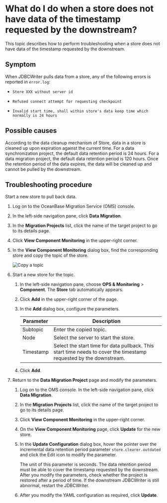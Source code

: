 # What do I do when a store does not have data of the timestamp requested by the downstream?

This topic describes how to perform troubleshooting when a store does not have data of the timestamp requested by the downstream.

## Symptom

When JDBCWriter pulls data from a store, any of the following errors is reported in `error.log`:

* `Store XXX without server id`

* `Refused connect attempt for requesting checkpoint`

* `Invalid start time, shall within store's data keep time which normally is 24 hours`

## Possible causes

According to the data cleanup mechanism of Store, data in a store is cleaned up upon expiration against the current time. For a data synchronization project, the default data retention period is 24 hours. For a data migration project, the default data retention period is 120 hours. Once the retention period of the data expires, the data will be cleaned up and cannot be pulled by the downstream.

## Troubleshooting procedure

Start a new store to pull back data.

1. Log on to the OceanBase Migration Service (OMS) console.

2. In the left-side navigation pane, click **Data Migration**.

3. In the **Migration Projects** list, click the name of the target project to go to its details page.

4. Click **View Component Monitoring** in the upper-right corner.

5. In the **View Component Monitoring** dialog box, find the corresponding store and copy the topic of the store.

   ![Copy a topic](https://obbusiness-private.oss-cn-shanghai.aliyuncs.com/doc/img/oms/oms-enterprise/%E5%A4%8D%E5%88%B6%20topic.png)

6. Start a new store for the topic.

   1. In the left-side navigation pane, choose **OPS & Monitoring** > **Component**. The **Store** tab automatically appears.

   2. Click **Add** in the upper-right corner of the page.

   3. In the **Add** dialog box, configure the parameters.

      | Parameter | Description |
      |----------------------|-----------------|
      | Subtopic | Enter the copied topic.  |
      | Node | Select the server to start the store.  |
      | Timestamp | Select the start time for data pullback. This start time needs to cover the timestamp requested by the downstream.  |

   4. Click **Add**.

7. Return to the **Data Migration Project** page and modify the parameters.

   1. Log on to the OMS console. In the left-side navigation pane, click **Data Migration**.

   2. In the **Migration Projects** list, click the name of the target project to go to its details page.

   3. Click **View Component Monitoring** in the upper-right corner.

   4. On the **View Component Monitoring** page, click **Update** for the new store.

   5. In the **Update Configuration** dialog box, hover the pointer over the incremental data retention period parameter `store.clearer.outdated` and click the Edit icon to modify the parameter.

      The unit of this parameter is seconds. The data retention period must be able to cover the timestamp requested by the downstream. After you modify the parameters, check whether the project is restored after a period of time. If the downstream JDBCWriter is still abnormal, restart the JDBCWriter.

   6. After you modify the YAML configuration as required, click **Update**.
